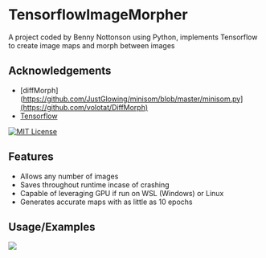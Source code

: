 # TensorflowImageMorpher

A project coded by Benny Nottonson using Python, implements Tensorflow to create image maps and morph between images



## Acknowledgements

 - [diffMorph](https://github.com/JustGlowing/minisom/blob/master/minisom.py](https://github.com/volotat/DiffMorph)
 - [Tensorflow](https://www.tensorflow.org)


[![MIT License](https://img.shields.io/badge/License-MIT-green.svg)](https://choosealicense.com/licenses/mit/)



## Features

- Allows any number of images
- Saves throughout runtime incase of crashing
- Capable of leveraging GPU if run on WSL (Windows) or Linux
- Generates accurate maps with as little as 10 epochs


## Usage/Examples

![](https://user-images.githubusercontent.com/112336374/241809119-d6b64cbd-c974-4819-9a7a-48311c18ddeb.gif)
